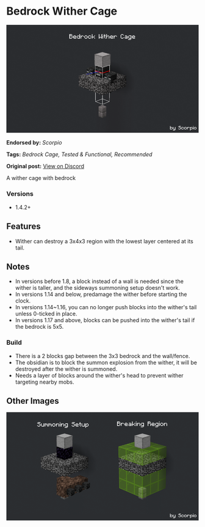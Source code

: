 # Bedrock Wither Cage
<img alt="unknown-2.png" src="images/unknown-2.png?raw=1">

**Endorsed by:** *Scorpio*

**Tags:** *Bedrock Cage, Tested & Functional, Recommended*

**Original post:** [View on Discord](https://discord.com/channels/913065809096638494/1391970887409995806)

A wither cage with bedrock
### Versions
- 1.4.2+
## Features
- Wither can destroy a 3x4x3 region with the lowest layer centered at its tail.
## Notes
- In versions before 1.8, a block instead of a wall is needed since the wither is taller, and the sideways summoning setup doesn't work.
- In versions 1.14 and below, predamage the wither before starting the clock.
- In versions 1.14~1.16, you can no longer push blocks into the wither's tail unless 0-ticked in place.
- In versions 1.17 and above, blocks can be pushed into the wither's tail if the bedrock is 5x5.
### Build
- There is a 2 blocks gap between the 3x3 bedrock and the wall/fence.
- The obsidian is to block the summon explosion from the wither, it will be destroyed after the wither is summoned.
- Needs a layer of blocks around the wither's head to prevent wither targeting nearby mobs.

## Other Images
<img src="images/unknown-3.png?raw=1">

